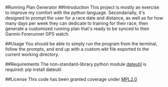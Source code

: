 #Running Plan Generator
##Introduction
This project is mostly an exercise to improve my comfort with the python language.
Secondarially, it's designed to prompt the user for a race date and distance, as
well as for how many days per week they can dedicate to training for their race,
then generate a customized running plan that's ready to be synced to their Garmin
Forerunner GPS watch.

##Usage
You should be able to simply run the program from the terminal, follow the prompts,
and end up with a custom.wkt file exported to the current working directory.

##Requirements
The non-standard-library python module [dateutil](http://labix.org/python-dateutil) is required:
    pip install dateutil

##License
This code has been granted coverage under [MPL2.0](https://www.mozilla.org/MPL/2.0/index.txt)
